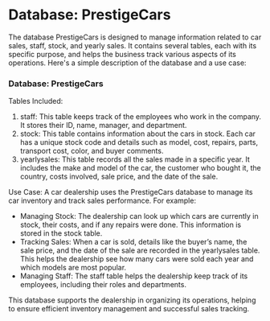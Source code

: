 # Database: PrestigeCars
The database PrestigeCars is designed to manage information related to car sales, staff, stock, and yearly sales. It contains several tables, each with its specific purpose, and helps the business track various aspects of its operations. Here's a simple description of the database and a use case:

### Database: PrestigeCars

Tables Included:
1. staff: This table keeps track of the employees who work in the company. It stores their ID, name, manager, and department.
2. stock: This table contains information about the cars in stock. Each car has a unique stock code and details such as model, cost, repairs, parts, transport cost, color, and buyer comments.
3. yearlysales: This table records all the sales made in a specific year. It includes the make and model of the car, the customer who bought it, the country, costs involved, sale price, and the date of the sale.

Use Case:
A car dealership uses the PrestigeCars database to manage its car inventory and track sales performance. For example:

* Managing Stock: The dealership can look up which cars are currently in stock, their costs, and if any repairs were done. This information is stored in the stock table.
* Tracking Sales: When a car is sold, details like the buyer’s name, the sale price, and the date of the sale are recorded in the yearlysales table. This helps the dealership see how many cars were sold each year and which models are most popular.
* Managing Staff: The staff table helps the dealership keep track of its employees, including their roles and departments.

This database supports the dealership in organizing its operations, helping to ensure efficient inventory management and successful sales tracking.
